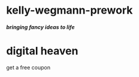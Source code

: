 # kelly-wegmann-prework
<!DOCTYPE html>
<html lang="en">

<head>
  <meta charset="UTF-8">
  <meta name="viewport" content="width=device-width, initial-scale=1.0">
  <meta http-equiv="X-UA-Compatible" content="ie=edge">
  <title>Document</title>
  <link rel="stylesheet" href="C:\Users\Peter\kelly-wegmann-prework\HTML_BasicCss_Assessment\reset.css">
  <link rel="stylesheet" href="C:\Users\Peter\kelly-wegmann-prework\HTML_BasicCss_Assessment\style.css">
</head>

<body>
  <div>
<h5>bringing fancy ideas to life</h5>
<h1>digital heaven</h1>
<p>get a free coupon</p> 
</div>
</body>

</html